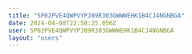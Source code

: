 ```yaml
---
title: "SP02PVE4QWPVYPJ89R303GWWWEHK1B4CJ4NGNBGA"
date: 2024-04-08T22:58:25.056Z
user: SP02PVE4QWPVYPJ89R303GWWWEHK1B4CJ4NGNBGA
layout: "users"
---
```

    